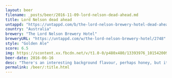 ```yaml
---
layout: beer
filename: _posts/beer/2016-11-09-lord-nelson-dead-ahead.md
title: Lord Nelson dead ahead
untappd: "https://untappd.com/b/the-lord-nelson-brewery-hotel-dead-ahead-175th-anniversary-ale/1460876"
country: "Australia"
brewery: "The Lord Nelson Brewery Hotel"
breweryURL: "https://untappd.com/w/the-lord-nelson-brewery-hotel/2748"
style: "Golden Ale"
score: 6.5
img: https://scontent.xx.fbcdn.net/v/t1.0-0/p480x480/13393976_10154200939438745_8730033578411056337_n.jpg?oh=c64b89d5dc783d8260b9248a2e57bc1c&oe=59161E2B
beer-date: 2016-06-16
desc: "There's an interesting background flavour, perhaps honey, but it's overwhelmed by the bitterness. A little disappointing"
permalink: /beer/:title.html
---
```

